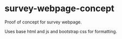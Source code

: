 # survey-webpage-concept
Proof of concept for survey webpage.

Uses base html and js and bootstrap css for formatting.

